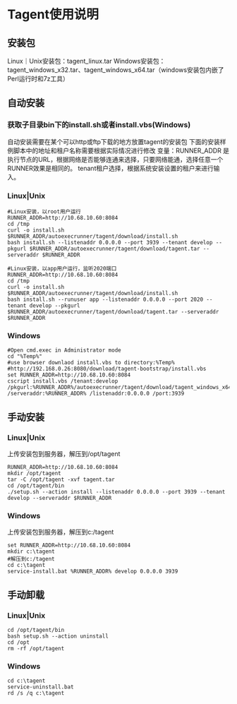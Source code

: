 # Tagent使用说明
## 安装包
Linux｜Unix安装包：tagent_linux.tar
Windows安装包：tagent_windows_x32.tar、tagent_windows_x64.tar（windows安装包内嵌了Perl运行时和7z工具）

## 自动安装
### 获取子目录bin下的install.sh或者install.vbs(Windows)
自动安装需要在某个可以http或ftp下载的地方放置tagent的安装包
下面的安装样例脚本中的地址和租户名称需要根据实际情况进行修改
变量：RUNNER_ADDR 是执行节点的URL，根据网络是否能够连通来选择，只要网络能通，选择任意一个RUNNER效果是相同的。
tenant租户选择，根据系统安装设置的租户来进行输入。

### Linux|Unix
```shell
#Linux安装，以root用户运行
RUNNER_ADDR=http://10.68.10.60:8084
cd /tmp
curl -o install.sh $RUNNER_ADDR/autoexecrunner/tagent/download/install.sh
bash install.sh --listenaddr 0.0.0.0 --port 3939 --tenant develop --pkgurl $RUNNER_ADDR/autoexecrunner/tagent/download/tagent.tar --serveraddr $RUNNER_ADDR
```

```shell
#Linux安装，以app用户运行，监听2020端口
RUNNER_ADDR=http://10.68.10.60:8084
cd /tmp
curl -o install.sh $RUNNER_ADDR/autoexecrunner/tagent/download/install.sh
bash install.sh --runuser app --listenaddr 0.0.0.0 --port 2020 --tenant develop --pkgurl $RUNNER_ADDR/autoexecrunner/tagent/download/tagent.tar --serveraddr $RUNNER_ADDR
```

### Windows
```shell
#Open cmd.exec in Administrator mode
cd "%Temp%"
#use browser downlaod install.vbs to directory:%Temp%
#http://192.168.0.26:8080/download/tagent-bootstrap/install.vbs
set RUNNER_ADDR=http://10.68.10.60:8084
cscript install.vbs /tenant:develop /pkgurl:%RUNNER_ADDR%/autoexecrunner/tagent/download/tagent_windows_x64.tar /serveraddr:%RUNNER_ADDR% /listenaddr:0.0.0.0 /port:3939
```

## 手动安装
### Linux|Unix
上传安装包到服务器，解压到/opt/tagent
```shell
RUNNER_ADDR=http://10.68.10.60:8084
mkdir /opt/tagent
tar -C /opt/tagent -xvf tagent.tar
cd /opt/tagent/bin
./setup.sh --action install --listenaddr 0.0.0.0 --port 3939 --tenant develop --serveraddr $RUNNER_ADDR
```

### Windows
上传安装包到服务器，解压到c:/tagent
```shell
set RUNNER_ADDR=http://10.68.10.60:8084
mkdir c:\tagent
#解压到c:/tagent
cd c:\tagent
service-install.bat %RUNNER_ADDR% develop 0.0.0.0 3939
```


## 手动卸载
### Linux|Unix
```shell
cd /opt/tagent/bin
bash setup.sh --action uninstall
cd /opt
rm -rf /opt/tagent
```

### Windows
```shell
cd c:\tagent
service-uninstall.bat
rd /s /q c:\tagent
```
